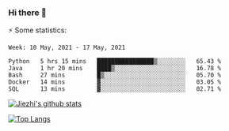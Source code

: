 ### Hi there 👋

⚡ Some statistics:

<!--START_SECTION:waka-->
```text
Week: 10 May, 2021 - 17 May, 2021

Python   5 hrs 15 mins   ████████████████▒░░░░░░░░   65.43 % 
Java     1 hr 20 mins    ████▒░░░░░░░░░░░░░░░░░░░░   16.78 % 
Bash     27 mins         █▒░░░░░░░░░░░░░░░░░░░░░░░   05.70 % 
Docker   14 mins         ▓░░░░░░░░░░░░░░░░░░░░░░░░   03.05 % 
SQL      13 mins         ▓░░░░░░░░░░░░░░░░░░░░░░░░   02.71 % 
```
<!--END_SECTION:waka-->

[![Jiezhi's github stats](https://github-readme-stats.vercel.app/api?username=Jiezhi&show_icons=true)](https://github.com/Jiezhi/github-readme-stats)

[![Top Langs](https://github-readme-stats.vercel.app/api/top-langs/?username=Jiezhi&hide=javascript,html)](https://github.com/Jiezhi/github-readme-stats)
<!--
**Jiezhi/Jiezhi** is a ✨ _special_ ✨ repository because its `README.md` (this file) appears on your GitHub profile.

Here are some ideas to get you started:

- 🔭 I’m currently working on ...
- 🌱 I’m currently learning ...
- 👯 I’m looking to collaborate on ...
- 🤔 I’m looking for help with ...
- 💬 Ask me about ...
- 📫 How to reach me: ...
- 😄 Pronouns: ...
- ⚡ Fun fact: ...
-->

